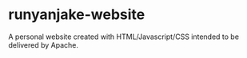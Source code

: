 # runyanjake-website
A personal website created with HTML/Javascript/CSS intended to be delivered by Apache.
